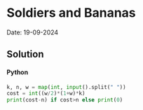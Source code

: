 
# Soldiers and Bananas

Date: 19-09-2024

## Solution
#### Python
```python
k, n, w = map(int, input().split(" "))
cost = int((w/2)*(1+w)*k)
print(cost-n) if cost>n else print(0)
```
        